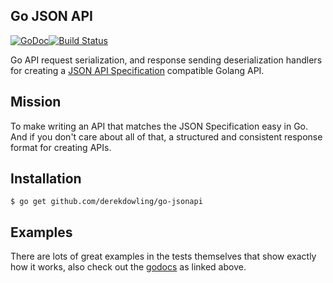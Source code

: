 Go JSON API
---

[![GoDoc](https://godoc.org/github.com/derekdowling/go-json-spec-handler?status.png)](https://godoc.org/github.com/derekdowling/go-json-spec-handler)[![Build Status](https://travis-ci.org/derekdowling/go-json-spec-handler.svg?branch=master)](https://travis-ci.org/derekdowling/go-json-spec-handler)

Go API request serialization, and response sending deserialization handlers for creating a [JSON API Specification](http://jsonapi.org/) compatible Golang API.

## Mission

To make writing an API that matches the JSON Specification easy in Go. And if you don't care about all of that, a structured and consistent response format for creating APIs.

## Installation

```
$ go get github.com/derekdowling/go-jsonapi
```

## Examples

There are lots of great examples in the tests themselves that show exactly how it works, also check out the [godocs](https://godoc.org/github.com/derekdowling/go-json-spec-handler) as linked above.
